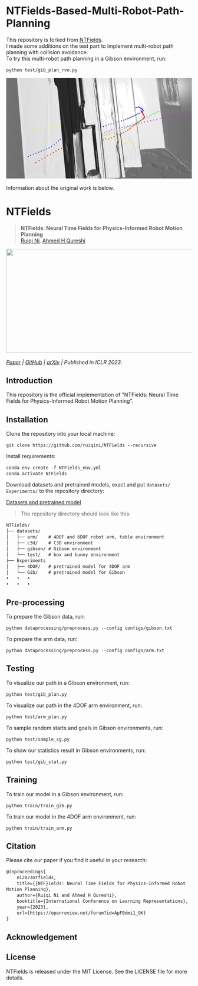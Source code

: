 # NTFields-Based-Multi-Robot-Path-Planning
This repository is forked from [NTFields](https://github.com/ruiqini/NTFields).   
I made some additions on the test part to implement multi-robot path planning with collision avoidance.   
To try this multi-robot path planning in a Gibson environment, run:   

```eval
python test/gib_plan_rvo.py 
```
<img src="fig/multi-robot.png">

Information about the original work is below.

# NTFields

>**NTFields: Neural Time Fields for Physics-Informed Robot Motion Planning**
\
>[Ruiqi Ni](https://ruiqini.github.io/),
[Ahmed H Qureshi](https://qureshiahmed.github.io/)


<img src="fig/fig.png" width="663" height="282">

_[Paper](https://openreview.net/forum?id=ApF0dmi1_9K) |
[GitHub](https://github.com/ruiqini/NTFields) |
[arXiv](https://arxiv.org/abs/2210.00120) |
Published in ICLR 2023._

## Introduction

This repository is the official implementation of "NTFields: Neural Time Fields for Physics-Informed Robot Motion Planning". 

## Installation

Clone the repository into your local machine:

```
git clone https://github.com/ruiqini/NTFields --recursive
```

Install requirements:

```setup
conda env create -f NTFields_env.yml
conda activate NTFields
```

Download datasets and pretrained models, exact and put `datasets/` `Experiments/` to the repository directory:

[Datasets and pretrained model](https://drive.google.com/file/d/140W0iOJOwA-nku831mQgPIGGQmXAKtrz/view?usp=share_link)

>The repository directory should look like this:
```
NTFields/
├── datasets/
│   ├── arm/    # 4DOF and 6DOF robot arm, table environment
│   ├── c3d/    # C3D environment
│   ├── gibson/ # Gibson environment
│   └── test/   # box and bunny environment
├── Experiments
│   ├── 4DOF/   # pretrained model for 4DOF arm
│   └── Gib/    # pretrained model for Gibson
•   •   •
•   •   •
```

## Pre-processing

To prepare the Gibson data, run:

```
python dataprocessing/preprocess.py --config configs/gibson.txt
```

To prepare the arm data, run:

```
python dataprocessing/preprocess.py --config configs/arm.txt
```

## Testing

To visualize our path in a Gibson environment, run:

```eval
python test/gib_plan.py 
```

To visualize our path in the 4DOF arm environment, run:

```eval
python test/arm_plan.py 
```

To sample random starts and goals in Gibson environments, run:

```eval
python test/sample_sg.py 
```

To show our statistics result in Gibson environments, run:

```eval
python test/gib_stat.py 
```

## Training

To train our model in a Gibson environment, run:

```train
python train/train_gib.py
```

To train our model in the 4DOF arm environment, run:

```train
python train/train_arm.py 
```

## Citation

Please cite our paper if you find it useful in your research:

```
@inproceedings{
    ni2023ntfields,
    title={{NTF}ields: Neural Time Fields for Physics-Informed Robot Motion Planning},
    author={Ruiqi Ni and Ahmed H Qureshi},
    booktitle={International Conference on Learning Representations},
    year={2023},
    url={https://openreview.net/forum?id=ApF0dmi1_9K}
}
```

## Acknowledgement



## License

NTFields is released under the MIT License. See the LICENSE file for more details.


